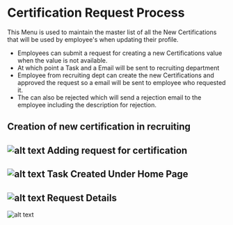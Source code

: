Certification Request Process
===========
This Menu is used to maintain the master list of all the New Certifications that will be used by employee's when updating their profile.
  -  Employees can submit a request for creating a new Certifications value when the value is not available.
  -  At which point a Task and a Email will be sent to recruiting department
  -  Employee from recruiting dept can create the new Certifications and approved the request so a email will be sent to employee who requested it.
  -  The can also be rejected which will send a rejection email to the employee including the description for rejection.

Creation of new certification in recruiting 
----
![alt text](../../images/recruiting/create-certifications-recruiting.png "Certification Request")
Adding request for certification
----
![alt text](../../images/recruiting/certification-adding-and-request.png "Certification Request")
Task Created Under Home Page
----
![alt text](../../images/recruiting/certification-task-profile.png "Certification Request")
Request Details
----
![alt text](../../images/recruiting/certification-request-details.png "Certification Request")